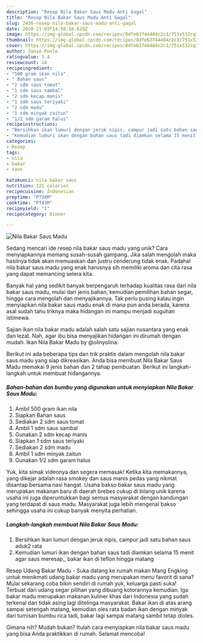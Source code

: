 ```yaml
---
description: "Resep Nila Bakar Saus Madu Anti Gagal"
title: "Resep Nila Bakar Saus Madu Anti Gagal"
slug: 2436-resep-nila-bakar-saus-madu-anti-gagal
date: 2020-11-03T14:58:16.629Z
image: https://img-global.cpcdn.com/recipes/8dfe63744484c2c1/751x532cq70/nila-bakar-saus-madu-foto-resep-utama.jpg
thumbnail: https://img-global.cpcdn.com/recipes/8dfe63744484c2c1/751x532cq70/nila-bakar-saus-madu-foto-resep-utama.jpg
cover: https://img-global.cpcdn.com/recipes/8dfe63744484c2c1/751x532cq70/nila-bakar-saus-madu-foto-resep-utama.jpg
author: Janie Poole
ratingvalue: 3.4
reviewcount: 14
recipeingredient:
- "500 gram ikan nila"
- " Bahan saus"
- "2 sdm saus tomat"
- "1 sdm saus sambal"
- "2 sdm kecap manis"
- "1 sdm saus teriyaki"
- "2 sdm madu"
- "1 sdm minyak zaitun"
- "1/2 sdm garam halus"
recipeinstructions:
- "Bersihkan ikan lumuri dengan jeruk nipis, campur jadi satu bahan saus aduk2 rata"
- "Kemudian lumuri ikan dengan bahan saus tadi diamkan selama 15 menit agar saus meresap,, bakar ikan di teflon hingga matang"
categories:
- Resep
tags:
- nila
- bakar
- saus

katakunci: nila bakar saus 
nutrition: 121 calories
recipecuisine: Indonesian
preptime: "PT34M"
cooktime: "PT43M"
recipeyield: "1"
recipecategory: Dinner

---
```



![Nila Bakar Saus Madu](https://img-global.cpcdn.com/recipes/8dfe63744484c2c1/751x532cq70/nila-bakar-saus-madu-foto-resep-utama.jpg)

Sedang mencari ide resep nila bakar saus madu yang unik? Cara menyiapkannya memang susah-susah gampang. Jika salah mengolah maka hasilnya tidak akan memuaskan dan justru cenderung tidak enak. Padahal nila bakar saus madu yang enak harusnya sih memiliki aroma dan cita rasa yang dapat memancing selera kita.

Banyak hal yang sedikit banyak berpengaruh terhadap kualitas rasa dari nila bakar saus madu, mulai dari jenis bahan, kemudian pemilihan bahan segar, hingga cara mengolah dan menyajikannya. Tak perlu pusing kalau ingin menyiapkan nila bakar saus madu enak di mana pun anda berada, karena asal sudah tahu triknya maka hidangan ini mampu menjadi suguhan istimewa.

Sajian ikan nila bakar madu adalah salah satu sajian nusantara yang enak dan lezat. Nah, agar ibu bisa menyajikan hidangan ini dirumah dengan mudah. Ikan Nila Bakar Madu by @olinyolina.


Berikut ini ada beberapa tips dan trik praktis dalam mengolah nila bakar saus madu yang siap dikreasikan. Anda bisa membuat Nila Bakar Saus Madu memakai 9 jenis bahan dan 2 tahap pembuatan. Berikut ini langkah-langkah untuk membuat hidangannya.

<!--inarticleads1-->

##### Bahan-bahan dan bumbu yang digunakan untuk menyiapkan Nila Bakar Saus Madu:

1. Ambil 500 gram ikan nila
1. Siapkan  Bahan saus
1. Sediakan 2 sdm saus tomat
1. Ambil 1 sdm saus sambal
1. Gunakan 2 sdm kecap manis
1. Siapkan 1 sdm saus teriyaki
1. Sediakan 2 sdm madu
1. Ambil 1 sdm minyak zaitun
1. Gunakan 1/2 sdm garam halus


Yuk, kita simak videonya dan segera memasak! Ketika kita memakannya, yang dikejar adalah rasa smokey dan saus manis pedas yang nikmat disantap bersama nasi hangat. Usaha bakso bakar saus madu yang merupakan makanan baru di daerah brebes cukup di bilang unik karena usaha ini juga diperuntukkan bagi semua masyarakat dengan kandungan yang terdapat di saus madu. Masyarakat juga lebih mengenal bakso sehingga usaha ini cukup banyak menyita perhatian. 

<!--inarticleads2-->

##### Langkah-langkah membuat Nila Bakar Saus Madu:

1. Bersihkan ikan lumuri dengan jeruk nipis, campur jadi satu bahan saus aduk2 rata
1. Kemudian lumuri ikan dengan bahan saus tadi diamkan selama 15 menit agar saus meresap,, bakar ikan di teflon hingga matang


Resep Udang Bakar Madu - Suka datang ke rumah makan Mang Engking untuk menikmati udang bakar madu yang merupakan menu favorit di sana? Mulai sekarang coba bikin sendiri di rumah yuk, keluarga pasti suka! Terbuat dari udang segar pilihan yang dibuang kotorannya kemudian. Iga bakar madu merupakan makanan kuliner khas dari Indonesia yang sudah terkenal dan tidak asing lagi ditelinga masyarakat. Bakar ikan di atas arang sampai setengah matang, kemudian oles rata badan ikan dengan minyak dari tumisan bumbu rica tadi, bakar lagi sampai matang sambil tetap dioles. 

Gimana nih? Mudah bukan? Itulah cara menyiapkan nila bakar saus madu yang bisa Anda praktikkan di rumah. Selamat mencoba!
